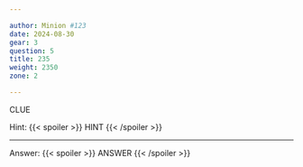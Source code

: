 ```yaml
---

author: Minion #123
date: 2024-08-30
gear: 3
question: 5
title: 235
weight: 2350
zone: 2

---
```


CLUE

Hint: {{< spoiler >}} HINT {{< /spoiler >}}

---

Answer: {{< spoiler >}} ANSWER {{< /spoiler >}}

